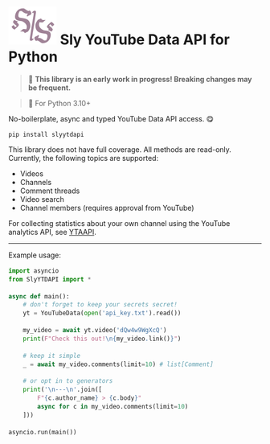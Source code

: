 # ![sly logo](https://raw.githubusercontent.com/dunkyl/SlyMeta/main/sly%20logo.svg) Sly YouTube Data API for Python

<!-- elevator begin -->

> 🚧 **This library is an early work in progress! Breaking changes may be frequent.**

> 🐍 For Python 3.10+

No-boilerplate, async and typed YouTube Data API access. 😋

```shell
pip install slyytdapi
```

This library does not have full coverage.
All methods are read-only.
Currently, the following topics are supported:

* Videos
* Channels
* Comment threads
* Video search
* Channel members (requires approval from YouTube)

For collecting statistics about your own channel using the YouTube analytics API, see [YTAAPI](https://github.com/dunkyl/SlyYTAAPI-Python).

<!-- elevator end -->

---

Example usage:

```python
import asyncio
from SlyYTDAPI import *

async def main():
    # don't forget to keep your secrets secret!
    yt = YouTubeData(open('api_key.txt').read())

    my_video = await yt.video('dQw4w9WgXcQ')
    print(F"Check this out!\n{my_video.link()}")

    # keep it simple
    _ = await my_video.comments(limit=10) # list[Comment]

    # or opt in to generators
    print('\n---\n'.join([
        F"{c.author_name} > {c.body}"
        async for c in my_video.comments(limit=10)
    ]))
    
asyncio.run(main())
```

